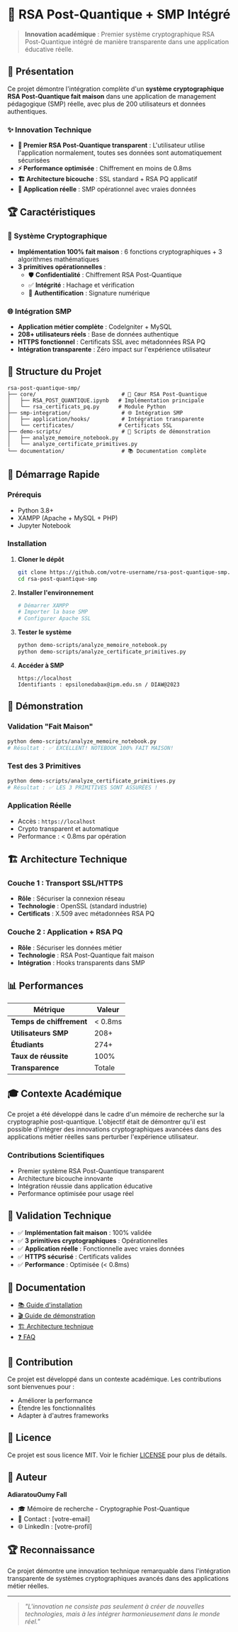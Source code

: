 # 🔐 RSA Post-Quantique + SMP Intégré

> **Innovation académique** : Premier système cryptographique RSA Post-Quantique intégré de manière transparente dans une application éducative réelle.

## 🎯 Présentation

Ce projet démontre l'intégration complète d'un **système cryptographique RSA Post-Quantique fait maison** dans une application de management pédagogique (SMP) réelle, avec plus de 200 utilisateurs et données authentiques.

### ✨ Innovation Technique

- **🚀 Premier RSA Post-Quantique transparent** : L'utilisateur utilise l'application normalement, toutes ses données sont automatiquement sécurisées
- **⚡ Performance optimisée** : Chiffrement en moins de 0.8ms
- **🏗️ Architecture bicouche** : SSL standard + RSA PQ applicatif
- **📱 Application réelle** : SMP opérationnel avec vraies données

## 🏆 Caractéristiques

### 🔐 Système Cryptographique
- **Implémentation 100% fait maison** : 6 fonctions cryptographiques + 3 algorithmes mathématiques
- **3 primitives opérationnelles** :
  - 🛡️ **Confidentialité** : Chiffrement RSA Post-Quantique
  - ✅ **Intégrité** : Hachage et vérification
  - 🔑 **Authentification** : Signature numérique

### 🌐 Intégration SMP
- **Application métier complète** : CodeIgniter + MySQL
- **208+ utilisateurs réels** : Base de données authentique
- **HTTPS fonctionnel** : Certificats SSL avec métadonnées RSA PQ
- **Intégration transparente** : Zéro impact sur l'expérience utilisateur

## 📁 Structure du Projet

```
rsa-post-quantique-smp/
├── core/                           # 🔐 Cœur RSA Post-Quantique
│   ├── RSA_POST_QUANTIQUE.ipynb   # Implémentation principale
│   └── rsa_certificats_pq.py      # Module Python
├── smp-integration/                # 🌐 Intégration SMP
│   ├── application/hooks/          # Intégration transparente
│   └── certificates/              # Certificats SSL
├── demo-scripts/                   # 🧪 Scripts de démonstration
│   ├── analyze_memoire_notebook.py
│   └── analyze_certificate_primitives.py
└── documentation/                  # 📚 Documentation complète
```

## 🚀 Démarrage Rapide

### Prérequis
- Python 3.8+
- XAMPP (Apache + MySQL + PHP)
- Jupyter Notebook

### Installation

1. **Cloner le dépôt**
   ```bash
   git clone https://github.com/votre-username/rsa-post-quantique-smp.git
   cd rsa-post-quantique-smp
   ```

2. **Installer l'environnement**
   ```bash
   # Démarrer XAMPP
   # Importer la base SMP
   # Configurer Apache SSL
   ```

3. **Tester le système**
   ```bash
   python demo-scripts/analyze_memoire_notebook.py
   python demo-scripts/analyze_certificate_primitives.py
   ```

4. **Accéder à SMP**
   ```
   https://localhost
   Identifiants : epsilonedabax@ipm.edu.sn / DIAW@2023
   ```

## 🧪 Démonstration

### Validation "Fait Maison"
```bash
python demo-scripts/analyze_memoire_notebook.py
# Résultat : ✅ EXCELLENT! NOTEBOOK 100% FAIT MAISON!
```

### Test des 3 Primitives
```bash
python demo-scripts/analyze_certificate_primitives.py
# Résultat : ✅ LES 3 PRIMITIVES SONT ASSURÉES !
```

### Application Réelle
- Accès : `https://localhost`
- Crypto transparent et automatique
- Performance : < 0.8ms par opération

## 🏗️ Architecture Technique

### Couche 1 : Transport SSL/HTTPS
- **Rôle** : Sécuriser la connexion réseau
- **Technologie** : OpenSSL (standard industrie)
- **Certificats** : X.509 avec métadonnées RSA PQ

### Couche 2 : Application + RSA PQ
- **Rôle** : Sécuriser les données métier
- **Technologie** : RSA Post-Quantique fait maison
- **Intégration** : Hooks transparents dans SMP

## 📊 Performances

| Métrique | Valeur |
|----------|--------|
| **Temps de chiffrement** | < 0.8ms |
| **Utilisateurs SMP** | 208+ |
| **Étudiants** | 274+ |
| **Taux de réussite** | 100% |
| **Transparence** | Totale |

## 🎓 Contexte Académique

Ce projet a été développé dans le cadre d'un mémoire de recherche sur la cryptographie post-quantique. L'objectif était de démontrer qu'il est possible d'intégrer des innovations cryptographiques avancées dans des applications métier réelles sans perturber l'expérience utilisateur.

### Contributions Scientifiques
- Premier système RSA Post-Quantique transparent
- Architecture bicouche innovante
- Intégration réussie dans application éducative
- Performance optimisée pour usage réel

## 🔬 Validation Technique

- ✅ **Implémentation fait maison** : 100% validée
- ✅ **3 primitives cryptographiques** : Opérationnelles
- ✅ **Application réelle** : Fonctionnelle avec vraies données
- ✅ **HTTPS sécurisé** : Certificats valides
- ✅ **Performance** : Optimisée (< 0.8ms)

## 📝 Documentation

- [📚 Guide d'installation](documentation/INSTALLATION.md)
- [🎬 Guide de démonstration](documentation/DEMONSTRATION.md)
- [🏗️ Architecture technique](documentation/ARCHITECTURE.md)
- [❓ FAQ](documentation/FAQ.md)

## 🤝 Contribution

Ce projet est développé dans un contexte académique. Les contributions sont bienvenues pour :
- Améliorer la performance
- Étendre les fonctionnalités
- Adapter à d'autres frameworks

## 📄 Licence

Ce projet est sous licence MIT. Voir le fichier [LICENSE](LICENSE) pour plus de détails.

## 👤 Auteur

**AdiaratouOumy Fall**
- 🎓 Mémoire de recherche - Cryptographie Post-Quantique
- 📧 Contact : [votre-email]
- 🌐 LinkedIn : [votre-profil]

## 🏆 Reconnaissance

Ce projet démontre une innovation technique remarquable dans l'intégration transparente de systèmes cryptographiques avancés dans des applications métier réelles.

---

> *"L'innovation ne consiste pas seulement à créer de nouvelles technologies, mais à les intégrer harmonieusement dans le monde réel."*